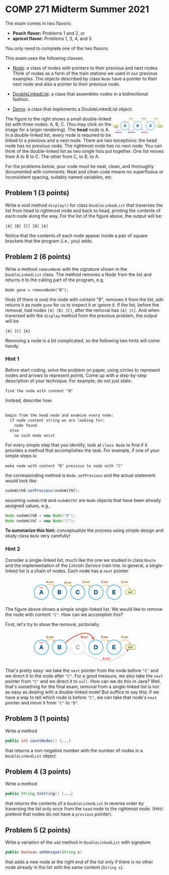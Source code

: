 # COMP 271 Midterm Summer 2021

The exam comes in two flavors:

* **Peach flavor:** Problems 1 and 2, or
* **apricot flavor:** Problems 1, 3, 4, and 5.

You only need to complete one of the two flavors.
  
This exam uses the following classes.

* [Node](Node.java): a class of nodes with pointers to their previous and next nodes. Think of nodes as a form of the train stations we used in our previous examples. The objects described by class `Node` have a pointer to their next node and also a pointer to their previous node.

* [DoubleLinkedList](DoubleLinkedList.java): a class that assembles nodes in a bidirectional fashion.

* [Demo](Demo.java): a class that implements a DoubleLinkedList object.

<img src="images/DLL.png" width="33%" align="right"/>

The figure to the right shows a small double-linked list with three nodes: A, B, C. (You may click on the image for a larger rendering). The **head** node is A. In a double-linked list, every node is required to be linked to a previous and a next node. There are two exceptions: the head node has no previous node. The rightmost node has no next node. You can think of the double-linked list as two single lists put together. One list moves from A to B to C. The other from C, to B, to A.

For the problems below, your code must be neat, clean, and thoroughly documented with comments. Neat and clean code means no superfluous or inconsistent spacing, suitably named variables, etc.

## Problem 1 (3 points)

Write a void method `display()` for class `DoubleLinkedList` that traverses the list from head to rightmost node and back to head, printing the contents of each node along the way. For the list of the figure above, the output will be:

`[A] [B] [C] [B] [A]`

Notice that the contents of each node appear inside a pair of square brackets that the program (i.e., you) adds.

## Problem 2 (6 points)

Write a method `removeNode` with the signature shown in the `DoubleLinkedList` class. The method removes a Node from the list and returns it to the calling part of the program, e.g.

`Node gone = removeNode("B");
`

finds (if there is one) the node with content "B", removes it from the list, adn returns it as node `gone` for us to inspect it or ignore it. If the list, before the removal, had nodes `[A] [B] [C]`, after the removal has `[A] [C]`. And when traversed with the `display` method from the previous problem, the output will be

`[A] [C] [A]`

Removing a node is a bit complicated, so the following two hints will come handy.

### Hint 1

Before start coding, solve the problem on paper, using circles to represent nodes and arrows to represent points. Come up with a step-by-step description of your technique. For example, do not just state:

`find the node with content "B"`

Instead, describe how:

```{java, tidy=FALSE, eval=FALSE, highlight=FALSE }

begin from the head node and examine every node:
  if node content string we are looking for:
    node found
  else
    no such node exist
```
For every simple step that you identify, look at `class Node` to find if it provides a method that accomplishes the task. For example, if one of your simple steps is:

`make node with content "B" previous to node with "C"`

the corresponding method is `Node.setPrevious` and the actual statement would look like:

```java
nodeWithB.setPrevious(nodeWithC);
```
assuming `nodeWithB` and `nodeWithC` are `Node` objects that have been already assigned values, e.g.,
```java
Node nodeWithB = new Node("B");
Node nodeWithC = new Node("C");
```

**To summarize this hint:** conceptualize the process using simple design and study class `Node` very carefully!

### Hint 2

Consider a single-linked list, much like the one we studied in class `Route` and the implementation of the _Lincoln Service_ train line. In general, a single-linked list is a chain of nodes. Each node has a `next` pointer.

<p align="center"><img src="images/SLL.png" width="66%"></p>

The figure above shows a simple single-linked list. We would like to remove the node with content `"C"`. How can we accomplish this?

First, let's try to show the removal, pictorially:

<p align="center"><img src="images/SLL-removal.png" width="66%"></p>

That's pretty easy: we take the `next` pointer from the node before `"C"` and we direct it to the node after `"C"`. For a good measure, we also take the `next` pointer from `"C"` and we direct it to `null`. How can we do this in Java? Well, that's something for the final exam; removal from a single-linked list is not as easy as dealing with a double-linked node! But suffice to say this: if we have a way to tell which node is before `"C"`, we can take that node's `next` pointer and move it from `"C"` to `"D"`.

## Problem 3 (1 points)

Write a method

```java
public int countNodes() {...}
```

that returns a non-negative number with the number of nodes in a `DoubleLinkedList` object.

## Problem 4 (3 points)

Write a method 
```java
public String toString() {...}
```
that returns the contents of a `DoubleLinkedList` in reverse order by traversing the list only once from the `head` node to the rightmost node. (Hint: pretend that nodes do not have a `previous` pointer).

## Problem 5 (2 points)

Write a variation of the `add` method in `DoubleLinkedList` with signature

```java
public boolean addUnique(String s)
```

that adds a new node at the right end of the list only if there is no other node already in the list with the same content (`String s`).